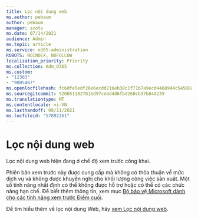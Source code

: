 ```yaml
---
title: Lọc nội dung web
ms.author: pebaum
author: pebaum
manager: scotv
ms.date: 07/14/2021
audience: Admin
ms.topic: article
ms.service: o365-administration
ROBOTS: NOINDEX, NOFOLLOW
localization_priority: Priority
ms.collection: Adm_O365
ms.custom:
- "12383"
- "9005487"
ms.openlocfilehash: fc6dfe5edf26e6ecdd216eb38c1f71b7a9ecd4468944c54508a97b2f64e98a17
ms.sourcegitcommit: 920051182781bd97ce4d4d6fbd268cb37b84d239
ms.translationtype: MT
ms.contentlocale: vi-VN
ms.lasthandoff: 08/11/2021
ms.locfileid: "57892261"
---
```

# <a name="web-content-filtering"></a>Lọc nội dung web

Lọc nội dung web hiện đang ở chế độ xem trước công khai.

Phiên bản xem trước này được cung cấp mà không có thỏa thuận về mức dịch vụ và không được khuyến nghị cho khối lượng công việc sản xuất. Một số tính năng nhất định có thể không được hỗ trợ hoặc có thể có các chức năng hạn chế. Để biết thêm thông tin, xem mục [Bộ bảo vệ Microsoft dành cho các tính năng xem trước Điểm cuối](https://docs.microsoft.com/microsoft-365/security/defender-endpoint/preview).

Để tìm hiểu thêm về lọc nội dung Web, hãy [xem Lọc nội dung web](https://docs.microsoft.com/microsoft-365/security/defender-endpoint/web-content-filtering).